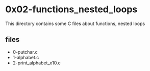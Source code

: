 # 0x02-functions_nested_loops

This directory contains some C files about functions, nested loops

## files

* 0-putchar.c
* 1-alphabet.c
* 2-print_alphabet_x10.c

